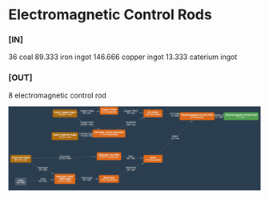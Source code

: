 # Electromagnetic Control Rods

### [IN]
36 coal
89.333 iron ingot
146.666 copper ingot
13.333 caterium ingot
### [OUT]
8 electromagnetic control rod

![Calculator](calculator.png)